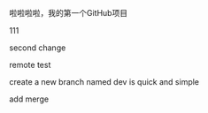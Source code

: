 啦啦啦啦，我的第一个GitHub项目

111

second change

remote test

create a new branch named dev is quick and simple

add merge